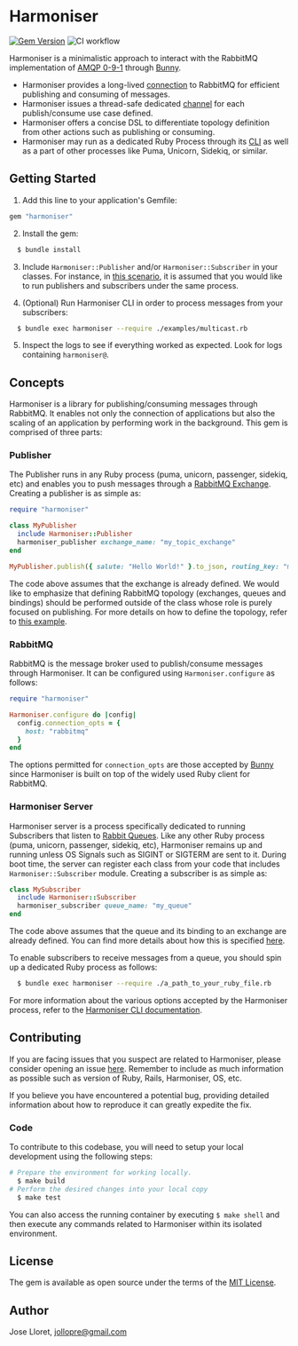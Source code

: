 # Harmoniser

[![Gem Version](https://badge.fury.io/rb/harmoniser.svg)](https://badge.fury.io/rb/harmoniser)
![CI workflow](https://github.com/jollopre/harmoniser/actions/workflows/ci.yml/badge.svg)

Harmoniser is a minimalistic approach to interact with the RabbitMQ implementation of [AMQP 0-9-1](https://www.rabbitmq.com/amqp-0-9-1-reference.html) through [Bunny](https://github.com/ruby-amqp/bunny).

* Harmoniser provides a long-lived [connection](https://www.rabbitmq.com/connections.html) to RabbitMQ for efficient publishing and consuming of messages.
* Harmoniser issues a thread-safe dedicated [channel](https://www.rabbitmq.com/channels.html) for each publish/consume use case defined.
* Harmoniser offers a concise DSL to differentiate topology definition from other actions such as publishing or consuming.
* Harmoniser may run as a dedicated Ruby Process through its [CLI](https://github.com/jollopre/harmoniser/wiki/Harmoniser-CLI) as well as a part of other processes like Puma, Unicorn, Sidekiq, or similar.

## Getting Started

1. Add this line to your application's Gemfile:

```ruby
gem "harmoniser"
```

2. Install the gem:

```sh
  $ bundle install
```

3. Include `Harmoniser::Publisher` and/or `Harmoniser::Subscriber` in your classes. For instance, in [this scenario](examples/multicast.rb), it is assumed that you would like to run publishers and subscribers under the same process.

4. (Optional) Run Harmoniser CLI in order to process messages from your subscribers:

```sh
  $ bundle exec harmoniser --require ./examples/multicast.rb
```

5. Inspect the logs to see if everything worked as expected. Look for logs containing `harmoniser@`.

## Concepts

Harmoniser is a library for publishing/consuming messages through RabbitMQ. It enables not only the connection of applications but also the scaling of an application by performing work in the background. This gem is comprised of three parts:

### Publisher

The Publisher runs in any Ruby process (puma, unicorn, passenger, sidekiq, etc) and enables you to push messages through a [RabbitMQ Exchange](https://www.rabbitmq.com/tutorials/amqp-concepts.html#exchanges). Creating a publisher is as simple as:

```ruby
require "harmoniser"

class MyPublisher
  include Harmoniser::Publisher
  harmoniser_publisher exchange_name: "my_topic_exchange"
end

MyPublisher.publish({ salute: "Hello World!" }.to_json, routing_key: "my_resource.foo.bar")
```

The code above assumes that the exchange is already defined. We would like to emphasize that defining RabbitMQ topology (exchanges, queues and bindings) should be performed outside of the class whose role is purely focused on publishing. For more details on how to define the topology, refer to [this example](examples/multicast.rb#L11-L19).

### RabbitMQ

RabbitMQ is the message broker used to publish/consume messages through Harmoniser. It can be configured using `Harmoniser.configure` as follows:

```ruby
require "harmoniser"

Harmoniser.configure do |config|
  config.connection_opts = {
    host: "rabbitmq"
  }
end
```

The options permitted for `connection_opts` are those accepted by [Bunny](https://github.com/ruby-amqp/bunny/blob/main/docs/guides/connecting.md#using-a-map-of-parameters) since Harmoniser is built on top of the widely used Ruby client for RabbitMQ.

### Harmoniser Server

Harmoniser server is a process specifically dedicated to running Subscribers that listen to [Rabbit Queues](https://www.rabbitmq.com/tutorials/amqp-concepts.html#queues). Like any other Ruby process (puma, unicorn, passenger, sidekiq, etc), Harmoniser remains up and running unless OS Signals such as SIGINT or SIGTERM  are sent to it. During boot time, the server can register each class from your code that includes `Harmoniser::Subscriber` module. Creating a subscriber is as simple as:

```ruby
class MySubscriber
  include Harmoniser::Subscriber
  harmoniser_subscriber queue_name: "my_queue"
end
```

The code above assumes that the queue and its binding to an exchange are already defined. You can find more details about how this is specified [here](examples/multicast.rb#L11-L19).

To enable subscribers to receive messages from a queue, you should spin up a dedicated Ruby process as follows:

```sh
  $ bundle exec harmoniser --require ./a_path_to_your_ruby_file.rb
```

For more information about the various options accepted by the Harmoniser process, refer to the [Harmoniser CLI documentation](https://github.com/jollopre/harmoniser/wiki/Harmoniser-CLI).

## Contributing

If you are facing issues that you suspect are related to Harmoniser, please consider opening an issue [here](https://github.com/jollopre/harmoniser/issues). Remember to include as much information as possible such as version of Ruby, Rails, Harmoniser, OS, etc.

If you believe you have encountered a potential bug, providing detailed information about how to reproduce it can greatly expedite the fix.

### Code

To contribute to this codebase, you will need to setup your local development using the following steps:

```sh
# Prepare the environment for working locally.
  $ make build
# Perform the desired changes into your local copy
  $ make test
```

You can also access the running container by executing `$ make shell` and then execute any commands related to Harmoniser within its isolated environment.

## License

The gem is available as open source under the terms of the [MIT License](https://opensource.org/licenses/MIT).

## Author

Jose Lloret, [<jollopre@gmail.com>](mailto:jollopre@gmail.com)
